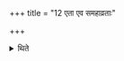 +++
title = "12 एता एव समहाव्रताः"

+++

<details><summary>थिते</summary>

एता एव समहाव्रताः १२
</details>
